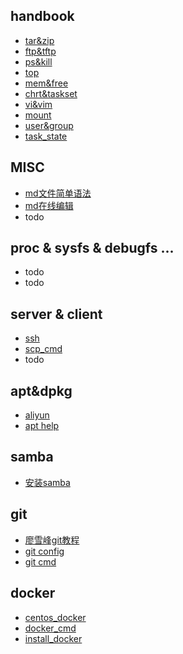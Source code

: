 ## handbook  
- [tar&zip](https://github.com/derek-yi/weblog/blob/master/linux_admin/tar_cmd.md)  
- [ftp&tftp](https://github.com/derek-yi/weblog/blob/master/linux_admin/cmd_ftp.md)
- [ps&kill](https://github.com/derek-yi/weblog/blob/master/linux_admin/cmd_ps.md)
- [top](https://github.com/derek-yi/weblog/blob/master/linux_admin/cmd_top.md)
- [mem&free](https://github.com/derek-yi/weblog/blob/master/linux_admin/cmd_free.md)
- [chrt&taskset](https://github.com/derek-yi/weblog/blob/master/linux_admin/cmd_chrt.md)
- [vi&vim](https://github.com/derek-yi/weblog/blob/master/linux_admin/cmd_vim.md)
- [mount](https://github.com/derek-yi/weblog/blob/master/linux_admin/cmd_mount.md)
- [user&group](https://github.com/derek-yi/weblog/blob/master/linux_admin/cmd_user.md)
- [task_state](https://github.com/derek-yi/weblog/blob/master/linux_admin/task_state.md)

## MISC
- [md文件简单语法](https://github.com/derek-yi/weblog/blob/master/linux_admin/md_file.md)  
- [md在线编辑](http://www.mdeditor.com/)
- todo  	

## proc & sysfs & debugfs ...		
- todo  
- todo  	

## server & client
- [ssh](https://github.com/derek-yi/weblog/blob/master/linux_admin/ssh.md)
- [scp_cmd](https://github.com/derek-yi/weblog/blob/master/linux_admin/scp_cmd.md)  
- todo  	

## apt&dpkg
- [aliyun](https://github.com/derek-yi/weblog/blob/master/linux_admin/aliyun.txt)  
- [apt help](https://github.com/derek-yi/weblog/blob/master/linux_admin/apt_help.txt)

## samba
- [安装samba](https://github.com/derek-yi/weblog/blob/master/linux_admin/install_samba.md)   

## git
- [廖雪峰git教程](https://www.liaoxuefeng.com/wiki/896043488029600)
- [git config](https://github.com/derek-yi/weblog/blob/master/linux_admin/git_config.md)
- [git cmd](https://github.com/derek-yi/weblog/blob/master/linux_admin/git_cmd.md)

## docker
- [centos_docker](https://github.com/derek-yi/weblog/blob/master/linux_admin/docker_centos.md)  
- [docker_cmd](https://github.com/derek-yi/weblog/blob/master/linux_admin/docker_cmd.md)  
- [install_docker](https://github.com/derek-yi/weblog/blob/master/linux_admin/install_docker.md)  

